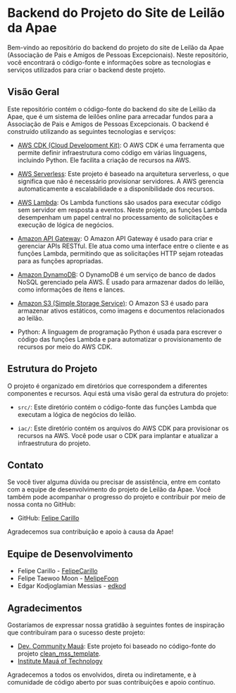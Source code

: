 # Backend do Projeto do Site de Leilão da Apae

Bem-vindo ao repositório do backend do projeto do site de Leilão da Apae (Associação de Pais e Amigos de Pessoas Excepcionais). Neste repositório, você encontrará o código-fonte e informações sobre as tecnologias e serviços utilizados para criar o backend deste projeto.

## Visão Geral

Este repositório contém o código-fonte do backend do site de Leilão da Apae, que é um sistema de leilões online para arrecadar fundos para a Associação de Pais e Amigos de Pessoas Excepcionais. O backend é construído utilizando as seguintes tecnologias e serviços:

- [AWS CDK (Cloud Development Kit)](https://aws.amazon.com/cdk/): O AWS CDK é uma ferramenta que permite definir infraestrutura como código em várias linguagens, incluindo Python. Ele facilita a criação de recursos na AWS.

- [AWS Serverless](https://aws.amazon.com/serverless/): Este projeto é baseado na arquitetura serverless, o que significa que não é necessário provisionar servidores. A AWS gerencia automaticamente a escalabilidade e a disponibilidade dos recursos.

- [AWS Lambda](https://aws.amazon.com/lambda/): Os Lambda functions são usados para executar código sem servidor em resposta a eventos. Neste projeto, as funções Lambda desempenham um papel central no processamento de solicitações e execução de lógica de negócios.

- [Amazon API Gateway](https://aws.amazon.com/api-gateway/): O Amazon API Gateway é usado para criar e gerenciar APIs RESTful. Ele atua como uma interface entre o cliente e as funções Lambda, permitindo que as solicitações HTTP sejam roteadas para as funções apropriadas.

- [Amazon DynamoDB](https://aws.amazon.com/dynamodb/): O DynamoDB é um serviço de banco de dados NoSQL gerenciado pela AWS. É usado para armazenar dados do leilão, como informações de itens e lances.

- [Amazon S3 (Simple Storage Service)](https://aws.amazon.com/s3/): O Amazon S3 é usado para armazenar ativos estáticos, como imagens e documentos relacionados ao leilão.

- Python: A linguagem de programação Python é usada para escrever o código das funções Lambda e para automatizar o provisionamento de recursos por meio do AWS CDK.

## Estrutura do Projeto

O projeto é organizado em diretórios que correspondem a diferentes componentes e recursos. Aqui está uma visão geral da estrutura do projeto:

- `src/`: Este diretório contém o código-fonte das funções Lambda que executam a lógica de negócios do leilão.

- `iac/`: Este diretório contém os arquivos do AWS CDK para provisionar os recursos na AWS. Você pode usar o CDK para implantar e atualizar a infraestrutura do projeto.

## Contato

Se você tiver alguma dúvida ou precisar de assistência, entre em contato com a equipe de desenvolvimento do projeto de Leilão da Apae. Você também pode acompanhar o progresso do projeto e contribuir por meio de nossa conta no GitHub:

- GitHub: [Felipe Carillo](https://github.com/FelipeCarillo)

Agradecemos sua contribuição e apoio à causa da Apae!

## Equipe de Desenvolvimento

- Felipe Carillo - [FelipeCarillo](https://github.com/FelipeCarillo)
- Felipe Taewoo Moon - [MelipeFoon](https://github.com/MelipeFoon)
- Edgar Kodjoglamian Messias - [edkod](https://github.com/edkod)

## Agradecimentos

Gostaríamos de expressar nossa gratidão à seguintes fontes de inspiração que contribuíram para o sucesso deste projeto:

- [Dev. Community Mauá](https://github.com/Maua-Dev): Este projeto foi baseado no código-fonte do projeto [clean_mss_template](https://github.com/Maua-Dev/clean_mss_template).
- [Institute Mauá of Technology](https://www.maua.br/)

Agradecemos a todos os envolvidos, direta ou indiretamente, e à comunidade de código aberto por suas contribuições e apoio contínuo.

